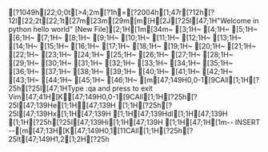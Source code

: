 [?1049h[22;0;0t[>4;2m[?1h=[?2004h[1;47r[?12h[?12l[22;2t[22;1t[27m[23m[29m[m[H[2J[?25l[47;1H"Welcome in python hello world" [New File][2;1H[1m[34m~                                                                                                                                                                     [3;1H~                                                                                                                                                                     [4;1H~                                                                                                                                                                     [5;1H~                                                                                                                                                                     [6;1H~                                                                                                                                                                     [7;1H~                                                                                                                                                                     [8;1H~                                                                                                                                                                     [9;1H~                                                                                                                                                                     [10;1H~                                                                                                                                                                     [11;1H~                                                                                                                                                                     [12;1H~                                                                                                                                                                     [13;1H~                                                                                                                                                                     [14;1H~                                                                                                                                                                     [15;1H~                                                                                                                                                                     [16;1H~                                                                                                                                                                     [17;1H~                                                                                                                                                                     [18;1H~                                                                                                                                                                     [19;1H~                                                                                                                                                                     [20;1H~                                                                                                                                                                     [21;1H~                                                                                                                                                                     [22;1H~                                                                                                                                                                     [23;1H~                                                                                                                                                                     [24;1H~                                                                                                                                                                     [25;1H~                                                                                                                                                                     [26;1H~                                                                                                                                                                     [27;1H~                                                                                                                                                                     [28;1H~                                                                                                                                                                     [29;1H~                                                                                                                                                                     [30;1H~                                                                                                                                                                     [31;1H~                                                                                                                                                                     [32;1H~                                                                                                                                                                     [33;1H~                                                                                                                                                                     [34;1H~                                                                                                                                                                     [35;1H~                                                                                                                                                                     [36;1H~                                                                                                                                                                     [37;1H~                                                                                                                                                                     [38;1H~                                                                                                                                                                     [39;1H~                                                                                                                                                                     [40;1H~                                                                                                                                                                     [41;1H~                                                                                                                                                                     [42;1H~                                                                                                                                                                     [43;1H~                                                                                                                                                                     [44;1H~                                                                                                                                                                     [45;1H~                                                                                                                                                                     [46;1H~                                                                                                                                                                     [m[47;149H0,0-1[9CAll[1;1H[?25h[?25l[47;1HType  :qa  and press <Enter> to exit Vim[47;41H[K[47;149H0,0-1[9CAll[1;1H[?25h[?25l[47;139He[1;1H[47;139H [1;1H[?25h[?25l[47;139Hx[1;1H[47;139H [1;1H[47;139Hdl[1;1H[47;139H  [1;1H[?25h[?25l[47;139Hi[1;1H[47;139H [1;1H[47;1H[1m-- INSERT --[m[47;13H[K[47;149H0,1[11CAll[1;1H[?25h[?25lt[47;149H1,2[1;2H[?25h
